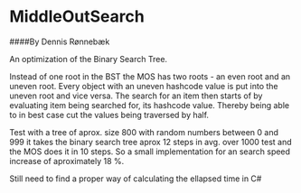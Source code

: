 # MiddleOutSearch
####By Dennis Rønnebæk

An optimization of the Binary Search Tree.

Instead of one root in the BST the MOS has two roots - an even root and an uneven root. Every object with an uneven hashcode value is put
into the uneven root and vice versa. The search for an item then starts of by evaluating item being searched for, its hashcode value.
Thereby being able to in best case cut the values being traversed by half.

Test with a tree of aprox. size 800 with random numbers between 0 and 999 it takes the binary search tree aprox 12 steps in avg. over
1000 test and the MOS does it in 10 steps. So a small implementation for an search speed increase of aproximately 18 %.

Still need to find a proper way of calculating the ellapsed time in C#
